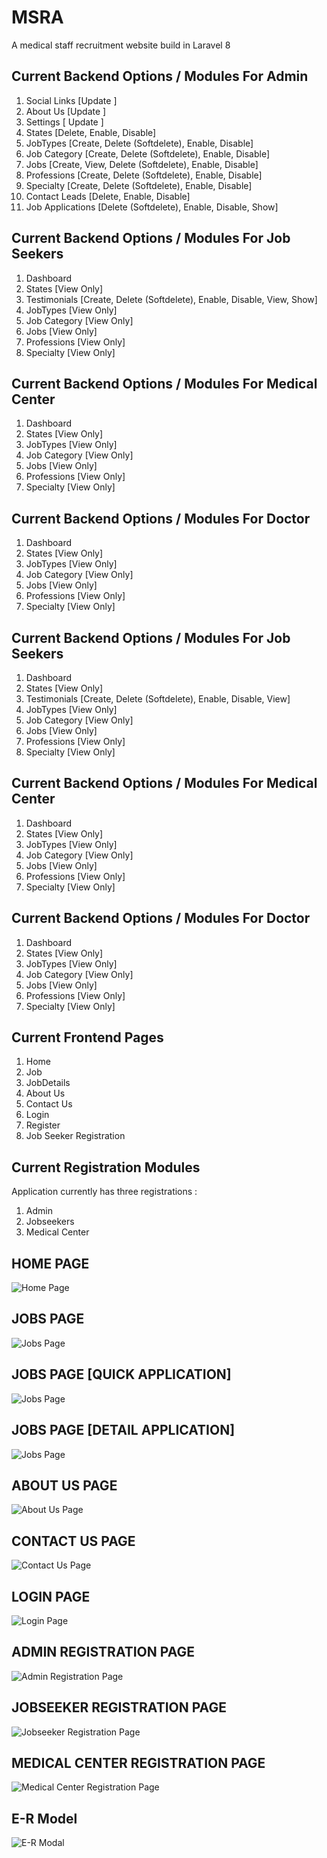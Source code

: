 # MSRA

A medical staff recruitment website build in Laravel 8

## Current Backend Options / Modules For Admin

1. Social Links [Update ]
2. About Us [Update ]
3. Settings [ Update ]
4. States [Delete, Enable, Disable]
5. JobTypes [Create, Delete (Softdelete), Enable, Disable]
6. Job Category [Create, Delete (Softdelete), Enable, Disable]
7. Jobs [Create, View, Delete (Softdelete), Enable, Disable]
8. Professions [Create, Delete (Softdelete), Enable, Disable]
9. Specialty [Create, Delete (Softdelete), Enable, Disable]
10. Contact Leads [Delete, Enable, Disable]
11. Job Applications [Delete (Softdelete), Enable, Disable, Show]

## Current Backend Options / Modules For Job Seekers

1. Dashboard
2. States [View Only]
3. Testimonials [Create, Delete (Softdelete), Enable, Disable, View, Show]
4. JobTypes [View Only]
5. Job Category [View Only]
6. Jobs [View Only]
7. Professions [View Only]
8. Specialty [View Only]

## Current Backend Options / Modules For Medical Center

1. Dashboard
2. States [View Only]
3. JobTypes [View Only]
4. Job Category [View Only]
5. Jobs [View Only]
6. Professions [View Only]
7. Specialty [View Only]

## Current Backend Options / Modules For Doctor

1. Dashboard
2. States [View Only]
3. JobTypes [View Only]
4. Job Category [View Only]
5. Jobs [View Only]
6. Professions [View Only]
7. Specialty [View Only]

## Current Backend Options / Modules For Job Seekers

1. Dashboard
2. States [View Only]
3. Testimonials [Create, Delete (Softdelete), Enable, Disable, View]
4. JobTypes [View Only]
5. Job Category [View Only]
6. Jobs [View Only]
7. Professions [View Only]
8. Specialty [View Only]

## Current Backend Options / Modules For Medical Center

1. Dashboard
2. States [View Only]
3. JobTypes [View Only]
4. Job Category [View Only]
5. Jobs [View Only]
6. Professions [View Only]
7. Specialty [View Only]

## Current Backend Options / Modules For Doctor

1. Dashboard
2. States [View Only]
3. JobTypes [View Only]
4. Job Category [View Only]
5. Jobs [View Only]
6. Professions [View Only]
7. Specialty [View Only]

## Current Frontend Pages

1. Home
2. Job
3. JobDetails
4. About Us
5. Contact Us
6. Login
7. Register
8. Job Seeker Registration

## Current Registration Modules

Application currently has three registrations :

1. Admin
2. Jobseekers
3. Medical Center

## HOME PAGE

![Home Page](https://github.com/aadhar-appinop/MSRA/blob/dev/home-page.png)

## JOBS PAGE

![Jobs Page](https://github.com/aadhar-appinop/MSRA/blob/dev/jobs-page.png)

## JOBS PAGE [QUICK APPLICATION]

![Jobs Page](https://github.com/aadhar-appinop/MSRA/blob/dev/quick-apply-job.png)

## JOBS PAGE [DETAIL APPLICATION]

![Jobs Page](https://github.com/aadhar-appinop/MSRA/blob/dev/job-apply-details.png)

## ABOUT US PAGE

![About Us Page](https://github.com/aadhar-appinop/MSRA/blob/dev/about-us-page.png)

## CONTACT US PAGE

![Contact Us Page](https://github.com/aadhar-appinop/MSRA/blob/dev/contact-us-page.png)

## LOGIN PAGE

![Login Page](https://github.com/aadhar-appinop/MSRA/blob/dev/admin-login.png)

## ADMIN REGISTRATION PAGE

![Admin Registration Page](https://github.com/aadhar-appinop/MSRA/blob/dev/admin-registration.png)

## JOBSEEKER REGISTRATION PAGE

![Jobseeker Registration Page](https://github.com/aadhar-appinop/MSRA/blob/dev/jobseekers-registration.png)

## MEDICAL CENTER REGISTRATION PAGE

![Medical Center Registration Page](https://github.com/aadhar-appinop/MSRA/blob/dev/medical-center-registeration.png)

## E-R Model

![E-R Modal](https://github.com/aadhar-appinop/MSRA/blob/main/e-r-model-30-09-2021.png)
